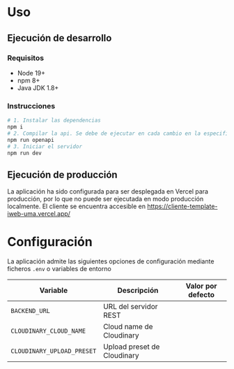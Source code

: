 # Uso

## Ejecución de desarrollo

### Requisitos

- Node 19+
- npm 8+
- Java JDK 1.8+

### Instrucciones

```sh
# 1. Instalar las dependencias
npm i
# 2. Compilar la api. Se debe de ejecutar en cada cambio en la especificación
npm run openapi
# 3. Iniciar el servidor
npm run dev
```

## Ejecución de producción

La aplicación ha sido configurada para ser desplegada en Vercel para producción,
por lo que no puede ser ejecutada en modo producción localmente. El cliente se
encuentra accesible en https://cliente-template-iweb-uma.vercel.app/

# Configuración

La aplicación admite las siguientes opciones de configuración mediante ficheros
`.env` o variables de entorno

| Variable                   | Descripción                 | Valor por defecto |
| -------------------------- | --------------------------- | ----------------- |
| `BACKEND_URL`              | URL del servidor REST       |
| `CLOUDINARY_CLOUD_NAME`    | Cloud name de Cloudinary    |
| `CLOUDINARY_UPLOAD_PRESET` | Upload preset de Cloudinary |
